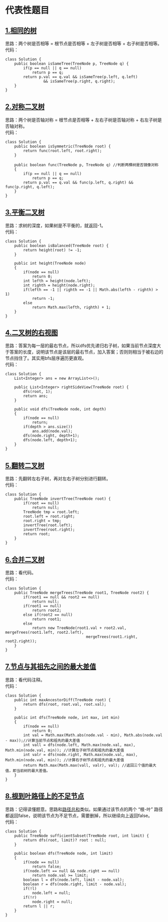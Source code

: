 # 代表性题目

## [1.相同的树](https://leetcode.cn/problems/same-tree/description/)
思路：两个树是否相等 = 根节点是否相等 + 左子树是否相等 + 右子树是否相等。      
代码：
```
class Solution {
    public boolean isSameTree(TreeNode p, TreeNode q) {
        if(p == null || q == null)
            return p == q;
        return p.val == q.val && isSameTree(p.left, q.left)
                 && isSameTree(p.right, q.right);
    }
}
```

## [2.对称二叉树](https://leetcode.cn/problems/symmetric-tree/)
思路：两个树是否轴对称 = 根节点是否相等 + 左右子树是否轴对称 + 右左子树是否轴对称。      
代码：
```
class Solution {
    public boolean isSymmetric(TreeNode root) {
        return func(root.left, root.right);
    }

    public boolean func(TreeNode p, TreeNode q) //判断两棵树是否镜像对称
    {
        if(p == null || q == null)
            return p == q;
        return p.val == q.val && func(p.left, q.right) && func(p.right, q.left);
    }
}
```

## [3.平衡二叉树](https://leetcode.cn/problems/balanced-binary-tree/description/)
思路：求树的深度，如果树是不平衡的，就返回-1。       
代码：
```
class Solution {
    public boolean isBalanced(TreeNode root) {
        return height(root) != -1;
    }

    public int height(TreeNode node)
    {
        if(node == null)
            return 0;
        int lefth = height(node.left);
        int righth = height(node.right);
        if(lefth == -1 || righth == -1 || Math.abs(lefth - righth) > 1)
            return -1;
        else
            return Math.max(lefth, righth) + 1;
    }
}
```

## [4.二叉树的右视图](https://leetcode.cn/problems/binary-tree-right-side-view/description/)
思路：答案为每一层的最右节点，所以dfs优先递归右子树，如果当前节点深度大于答案的长度，说明该节点是该层的最右节点，加入答案；否则则相当于被右边的节点挡住了。其实用bfs层序遍历更直观。        
代码：
```
class Solution {
    List<Integer> ans = new ArrayList<>();

    public List<Integer> rightSideView(TreeNode root) {
        dfs(root, 1);
        return ans;
    }

    public void dfs(TreeNode node, int depth)
    {
        if(node == null)
            return;
        if(depth > ans.size())
            ans.add(node.val);
        dfs(node.right, depth+1);
        dfs(node.left, depth+1);
    }
}
```

## [5.翻转二叉树](https://leetcode.cn/problems/invert-binary-tree/description/)
思路：先翻转左右子树，再对左右子树分别进行翻转。       
代码：
```
class Solution {
    public TreeNode invertTree(TreeNode root) {
        if(root == null)
            return null;
        TreeNode tmp = root.left;
        root.left = root.right;
        root.right = tmp;
        invertTree(root.left);
        invertTree(root.right);
        return root;
    }
}
```

## [6.合并二叉树](https://leetcode.cn/problems/merge-two-binary-trees/description/)
思路：看代码。       
代码：
```
class Solution {
    public TreeNode mergeTrees(TreeNode root1, TreeNode root2) {
        if(root1 == null && root2 == null)
            return null;
        if(root1 == null)
            return root2;
        else if(root2 == null)
            return root1;
        else
            return new TreeNode(root1.val + root2.val, mergeTrees(root1.left, root2.left), 
                                    mergeTrees(root1.right, root2.right));
    }
}
```

## [7.节点与其祖先之间的最大差值](https://leetcode.cn/problems/maximum-difference-between-node-and-ancestor/description/)
思路：看代码注释。       
代码：
```
class Solution {
    public int maxAncestorDiff(TreeNode root) {
        return dfs(root, root.val, root.val);
    }

    public int dfs(TreeNode node, int max, int min)
    {
        if(node == null)
            return 0;
        int val = Math.max(Math.abs(node.val - min), Math.abs(node.val - max));//计算当前节点和祖先的最大差值
        int vall = dfs(node.left, Math.max(node.val, max), Math.min(node.val, min)); //计算左子树节点和祖先的最大差值
        int valr = dfs(node.right, Math.max(node.val, max), Math.min(node.val, min)); //计算右子树节点和祖先的最大差值
        return Math.max(Math.max(vall, valr), val); //返回三个值的最大值，即当前树的最大差值。
    }
}
```

## [8.根到叶路径上的不足节点](https://leetcode.cn/problems/insufficient-nodes-in-root-to-leaf-paths/description/)
思路：记得读懂题意。思路和[路径总和](https://leetcode.cn/problems/path-sum/description/)类似。如果通过该节点的两个 “根-叶” 路径都返回false，说明该节点为不足节点，需要删掉，所以继续向上返回false。       
代码：
```
class Solution {
    public TreeNode sufficientSubset(TreeNode root, int limit) {
        return dfs(root, limit)? root : null;
    }

    public boolean dfs(TreeNode node, int limit)
    {
        if(node == null)
            return false;
        if(node.left == null && node.right == null)
            return node.val >= limit;
        boolean l = dfs(node.left, limit - node.val);
        boolean r = dfs(node.right, limit - node.val);
        if(!l)
            node.left = null;
        if(!r)
            node.right = null;
        return l || r;
    }
}
```
